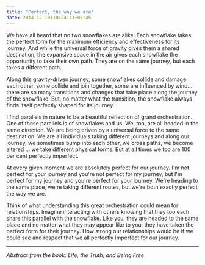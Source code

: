 ```yaml
---
title: "Perfect, the way we are"
date: 2014-12-10T10:24:41+05:45
---
```


We have all heard that no two snowflakes are alike. Each snowflake takes the perfect form for the maximum efficiency and effectiveness for its journey. And while the universal force of gravity gives them a shared destination, the expansive space in the air gives each snowflake the opportunity to take their own path. They are on the same journey, but each takes a different path.

Along this gravity-driven journey, some snowflakes collide and damage each other, some collide and join together, some are influenced by wind... there are so many transitions and changes that take place along the journey of the snowflake. But, no matter what the transition, the snowflake always finds itself perfectly shaped for its journey.

I find parallels in nature to be a beautiful reflection of grand orchestration. One of these parallels is of snowflakes and us. We, too, are all headed in the same direction. We are being driven by a universal force to the same destination. We are all individuals taking different journeys and along our journey, we sometimes bump into each other, we cross paths, we become altered ... we take different physical forms. But at all times we too are 100 per cent perfectly imperfect.

At every given moment we are absolutely perfect for our journey. I'm not perfect for your journey and you're not perfect for my journey, but I'm perfect for my journey and you're perfect for your journey. We're heading to the same place, we're taking different routes, but we're both exactly perfect the way we are.

Think of what understanding this great orchestration could mean for relationships. Imagine interacting with others knowing that they too each share this parallel with the snowflake. Like you, they are headed to the same place and no matter what they may appear like to you, they have taken the perfect form for their journey. How strong our relationships would be if we could see and respect that we all perfectly imperfect for our journey.

---

*Abstract from the book: Life, the Truth, and Being Free*

